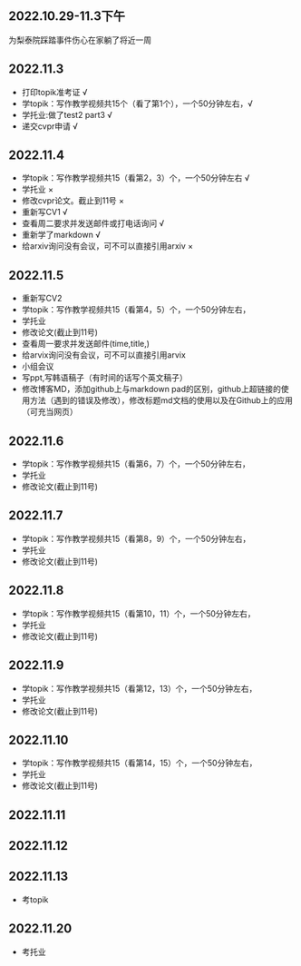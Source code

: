 ## 2022.10.29-11.3下午
为梨泰院踩踏事件伤心在家躺了将近一周

## 2022.11.3
- 打印topik准考证 √
- 学topik：写作教学视频共15个（看了第1个），一个50分钟左右，√
- 学托业:做了test2 part3 √
- 递交cvpr申请 √

## 2022.11.4
- 学topik：写作教学视频共15（看第2，3）个，一个50分钟左右 √
- 学托业 ×
- 修改cvpr论文。截止到11号 ×
- 重新写CV1 √
- 查看周二要求并发送邮件或打电话询问 √
- 重新学了markdown √
- 给arxiv询问没有会议，可不可以直接引用arxiv ×

## 2022.11.5
- 重新写CV2 
- 学topik：写作教学视频共15（看第4，5）个，一个50分钟左右，
- 学托业
- 修改论文(截止到11号)
- 查看周一要求并发送邮件(time,title,)
- 给arvix询问没有会议，可不可以直接引用arvix 
- 小组会议
- 写ppt,写韩语稿子（有时间的话写个英文稿子）
- 修改博客MD，添加github上与markdown pad的区别，github上超链接的使用方法（遇到的错误及修改），修改标题md文档的使用以及在Github上的应用（可充当网页）


## 2022.11.6
- 学topik：写作教学视频共15（看第6，7）个，一个50分钟左右，
- 学托业
- 修改论文(截止到11号)

## 2022.11.7
- 学topik：写作教学视频共15（看第8，9）个，一个50分钟左右，
- 学托业
- 修改论文(截止到11号)

## 2022.11.8
- 学topik：写作教学视频共15（看第10，11）个，一个50分钟左右，
- 学托业
- 修改论文(截止到11号)

## 2022.11.9
- 学topik：写作教学视频共15（看第12，13）个，一个50分钟左右，
- 学托业
- 修改论文(截止到11号)

## 2022.11.10
- 学topik：写作教学视频共15（看第14，15）个，一个50分钟左右，
- 学托业
- 修改论文(截止到11号)

## 2022.11.11


## 2022.11.12


## 2022.11.13
- 考topik


## 2022.11.20
- 考托业
